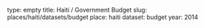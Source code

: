 type: empty
title: Haiti / Government Budget
slug: places/haiti/datasets/budget
place: haiti
dataset: budget
year: 2014
